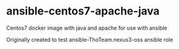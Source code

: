 # ansible-centos7-apache-java
Centos7 docker image with java and apache for use with ansible

Originally created to test ansible-ThoTeam.nexus3-oss ansible role
